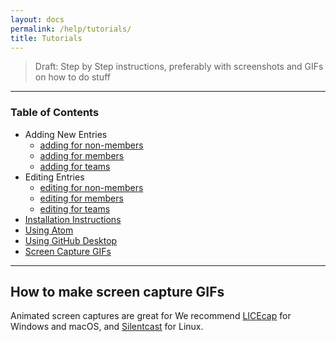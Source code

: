 ```yaml
---
layout: docs
permalink: /help/tutorials/
title: Tutorials
---
```


> Draft: Step by Step instructions, preferably with screenshots and GIFs on how to do stuff

---

### Table of Contents

- Adding New Entries
  - [adding for non-members](/help/tutorials/add-entry/)
  - [adding for members](/help/tutorials/add-entry-members/)
  - [adding for teams](/help/tutorials/add-entry-teams/)
- Editing Entries
  - [editing for non-members](/help/tutorials/edit-entry/)
  - [editing for members](/help/tutorials/edit-entry-members/)
  - [editing for teams](/help/tutorials/edit-entry-teams/)
- [Installation Instructions](/help/tutorials/install/)
- [Using Atom](/help/tutorials/using-atom/)
- [Using GitHub Desktop](/help/tutorials/using-githubdesktop/)
- [Screen Capture GIFs](#How-to-make-screen-capture-GIFs)
---


## How to make screen capture GIFs
Animated screen captures are great for
We recommend [LICEcap] for <i class="fa fa-windows"></i> Windows and <i class="fa fa-apple"></i> macOS, and [Silentcast] for <i class="fa fa-linux"></i> Linux.


[LICEcap]: http://www.cockos.com/licecap/
[Silentcast]: https://github.com/colinkeenan/silentcast
